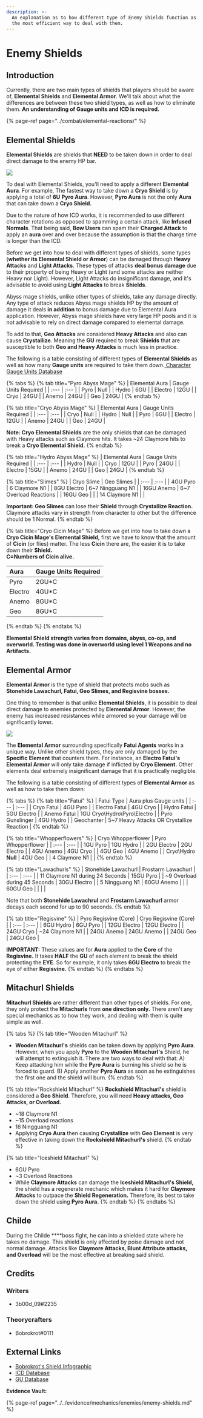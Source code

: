```yaml
---
description: >-
  An explanation as to how different type of Enemy Shields function as well as
  the most efficient way to deal with them.
---
```


# Enemy Shields

## Introduction

Currently, there are two main types of shields that players should be aware of, **Elemental Shields** and **Elemental Armor**. We'll talk about what the differences are between these two shield types, as well as how to eliminate them. **An understanding of Gauge units and ICD is required.**

{% page-ref page="../combat/elemental-reactions/" %}

## Elemental Shields

**Elemental Shields** are shields that **NEED** to be taken down in order to deal direct damage to the enemy HP bar.

![](../../.gitbook/assets/zhongli_vs_mage.png)

To deal with Elemental Shields, you'll need to apply a different **Elemental Aura**. For example, The fastest way to take down a **Cryo Shield** is by applying a total of **6U** **Pyro Aura**. However, **Pyro Aura** is not the only **Aura** that can take down a **Cryo Shield.**

Due to the nature of how ICD works, it is recommended to use different character rotations as opposed to spamming a certain attack, like **Infused Normals**. That being said, **Bow Users** can spam their **Charged Attack** to apply an **aura** over and over because the assumption is that the charge time is longer than the ICD.

Before we get into how to deal with different types of shields, some types \(**whether its Elemental Shield or Armor**\) can be damaged through **Heavy Attacks** and **Light Attacks**. These types of attacks **deal bonus damage** due to their property of being Heavy or Light \(and some attacks are neither Heavy nor Light\). However, Light Attacks do insignificant damage, and it's advisable to avoid using **Light Attacks** to break **Shields**.

Abyss mage shields, unlike other types of shields, take any damage directly. Any type of attack reduces Abyss mage shields HP by the amount of damage it deals **in addition** to bonus damage due to Elemental Aura application. However, Abyss mage shields have very large HP pools and it is not advisable to rely on direct damage compared to elemental damage.

To add to that, **Geo Attacks** are considered **Heavy Attacks** and also can cause **Crystallize**. Meaning the **GU** required to break **Shields** that are susceptible to both **Geo and Heavy Attacks** is much less in practice.

The following is a table consisting of different types of **Elemental Shields** as well as how many **Gauge units** are required to take them down.[ ](https://docs.google.com/spreadsheets/d/1uiJje5yqv7v2UKrWoBAgBMrHrrNemtkooo8JqAGJpP8/edit#gid=162614118)[Character Gauge Units Database](https://docs.google.com/spreadsheets/d/1uiJje5yqv7v2UKrWoBAgBMrHrrNemtkooo8JqAGJpP8/edit#gid=162614118)

{% tabs %}
{% tab title="Pyro Abyss Mage" %}
| Elemental Aura | Gauge Units Required |
| :--- | :--- |
| Pyro | Null |
| Hydro | 6GU |
| Electro | 12GU |
| Cryo | 24GU |
| Anemo | 24GU |
| Geo | 24GU |
{% endtab %}

{% tab title="Cryo Abyss Mage" %}
| Elemental Aura | Gauge Units Required |
| :--- | :--- |
| Cryo | Null |
| Hydro | Null |
| Pyro | 6GU |
| Electro | 12GU |
| Anemo | 24GU |
| Geo | 24GU |

**Note: Cryo Elemental Shields** are the only shields that can be damaged with Heavy attacks such as Claymore hits. It takes ~24 Claymore hits to break a **Cryo Elemental Shield.**
{% endtab %}

{% tab title="Hydro Abyss Mage" %}
| Elemental Aura | Gauge Units Required |
| :--- | :--- |
| Hydro | Null |
| Cryo | 12GU |
| Pyro | 24GU |
| Electro | 15GU |
| Anemo | 24GU |
| Geo | 24GU |
{% endtab %}

{% tab title="Slimes" %}
| Cryo Slime | Geo Slimes |
| :--- | :--- |
| 4GU Pyro | 6 Claymore N1 |
| 8GU Electro | 6~7 Ningguang N1 |
| 16GU Anemo | 6~7 Overload Reactions |
| 16GU Geo |  |
| 14 Claymore N1 |  |

**Important: Geo Slimes** can lose their **Shield** through **Crystallize Reaction.** Claymore attacks vary in strength from character to other but the difference should be 1 Normal.
{% endtab %}

{% tab title="Cryo Cicin Mage" %}
Before we get into how to take down a **Cryo Cicin Mage's Elemental Shield,** first we have to know that the amount of **Cicin** \(or flies\) matter. The less **Cicin** there are, the easier it is to take down their **Shield.  
C=Numbers of Cicin alive.**

| Aura | Gauge Units Required |
| :--- | :--- |
| Pyro | 2GU\*C |
| Electro | 4GU\*C |
| Anemo | 8GU\*C |
| Geo | 8GU\*C |
{% endtab %}
{% endtabs %}

**Elemental Shield strength varies from domains, abyss, co-op, and overworld. Testing was done in overworld using level 1 Weapons and no Artifacts.**

## Elemental Armor

**Elemental Armor** is the type of shield that protects mobs such as **Stonehide Lawachurl, Fatui, Geo Slimes, and Regisvine bosses.**

One thing to remember is that unlike **Elemental Shields**, it is possible to deal direct damage to enemies protected by **Elemental Armor**. However, the enemy has increased resistances while armored so your damage will be significantly lower.

![](../../.gitbook/assets/zhongli_vs_fatui.png)

The **Elemental Armor** surrounding specifically **Fatui Agents** works in a unique way. Unlike other shield types, they are only damaged by the **Specific Element** that counters them. For instance, an **Electro Fatui's Elemental Armor** will only take damage if inflicted by **Cryo Element.** Other elements deal extremely insignificant damage that it is practically negligible.

The following is a table consisting of different types of **Elemental Armor** as well as how to take them down:

{% tabs %}
{% tab title="Fatui" %}
| Fatui Type | Aura plus Gauge units |
| :--- | :--- |
| Cryo Fatui | 4GU Pyro |
| Electro Fatui | 4GU Cryo |
| Hydro Fatui | 5GU Electro |
| Anemo Fatui | 1GU Cryo\Hydro\Pyro\Electro |
| Pyro Gunslinger | 4GU Hydro |
| Geochanter | 5~7 Heavy Attacks OR Crystallize Reaction |
{% endtab %}

{% tab title="Whopperflowers" %}
| Cryo Whopperflower | Pyro Whopperflower |
| :--- | :--- |
| 1GU Pyro | 1GU Hydro |
| 2GU Electro | 2GU Electro |
| 4GU Anemo | 4GU Cryo |
| 4GU Geo | 4GU Anemo |
| Cryo\Hydro **Null** | 4GU Geo |
| 4 Claymore N1 |  |
{% endtab %}

{% tab title="Lawachurls" %}
| Stonehide Lawachurl | Frostarm Lawachurl |
| :--- | :--- |
| 11 Claymore N1 during 24 Seconds | 15GU Pyro |
| ~9 Overload during 45 Seconds | 30GU Electro |
| 5 Ningguang N1 | 60GU Anemo |
|  | 60GU Geo |
|  |  |

Note that both **Stonehide Lawachrul** and **Frostarm Lawachurl** armor decays each second for up to 90 seconds.
{% endtab %}

{% tab title="Regisvine" %}
| Pyro Regisvine \(Core\) | Cryo Regisvine \(Core\) |
| :--- | :--- |
| 6GU Hydro | 6GU Pyro |
| 12GU Electro | 12GU Electro |
| 24GU Cryo | ~24 Claymore N1 |
| 24GU Anemo | 24GU Anemo |
| 24GU Geo | 24GU Geo |

**IMPORTANT:** These values are for **Aura** applied to the **Core** of the **Regisvine.** It takes **HALF** the **GU** of each element to break the shield protecting the **EYE**. So for example, it only takes **6GU Electro** to break the eye of either **Regisvine.**
{% endtab %}
{% endtabs %}

## Mitachurl Shields

**Mitachurl Shields** are rather different than other types of shields. For one, they only protect the **Mitachurls** from **one direction only.** There aren't any special mechanics as to how they work, and dealing with them is quite simple as well.

{% tabs %}
{% tab title="Wooden Mitachurl" %}
* **Wooden Mitachurl's** shields can be taken down by applying **Pyro Aura**. However, when you apply **Pyro** to the **Wooden Mitachurl's** Shield, he will attempt to extinguish it. There are two ways to deal with that:  A\) Keep attacking him while the **Pyro Aura** is burning his shield so he is forced to guard. B\) Apply another **Pyro Aura** as soon as he extinguishes the first one and the shield will burn. 
{% endtab %}

{% tab title="Rockshield Mitachurl" %}
**Rockshield Mitachurl's** shield is considered a **Geo Shield**. Therefore, you will need **Heavy attacks, Geo Attacks, or Overload.**

* ~18 Claymore N1
* ~15 Overload reactions 
* 16 Ningguang N1
* Applying **Cryo** **Aura** then causing **Crystallize** with **Geo Element** is very effective in taking down the **Rockshield Mitachurl's** shield. 
{% endtab %}

{% tab title="Iceshield Mitachurl" %}
* 6GU Pyro
* ~3 Overload Reactions
* While **Claymore Attacks** can damage the **Iceshield Mitachurl's Shield,** the shield has a regenerate mechanic which makes it hard for **Claymore Attacks** to outpace the **Shield Regeneration.** Therefore, its best to take down the shield using **Pyro Aura.** 
{% endtab %}
{% endtabs %}

## Childe

During the Childe ****boss fight, he can into a shielded state where he takes no damage. This shield is only affected by poise damage and not normal damage. Attacks like **Claymore Attacks, Blunt Attribute attacks, and Overload** will be the most effective at breaking said shield.

## Credits

### Writers

* 3b00d\_09\#2235

### Theorycrafters

* Bobrokrot\#0111

## External Links

* [Bobrokrot's Shield Infographic](https://docs.google.com/spreadsheets/d/1GZHd0eLAv8364QKnwtUpraqWmKipXeWQ7S-lsgi69hw/edit#gid=0) 
* [ICD Database](https://docs.google.com/spreadsheets/d/1O9SeEyS2uOnjYLEJ0d5E6TUxabp7fgyc6MGlSMJBsw0/edit#gid=0)
* [GU Database](https://docs.google.com/spreadsheets/d/1uiJje5yqv7v2UKrWoBAgBMrHrrNemtkooo8JqAGJpP8/edit#gid=0) 

**Evidence Vault:**

{% page-ref page="../../evidence/mechanics/enemies/enemy-shields.md" %}




